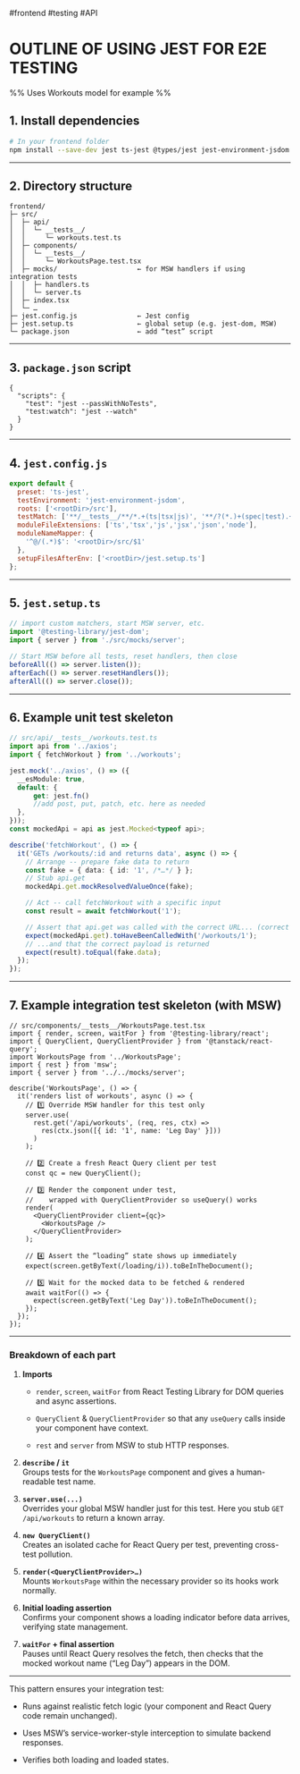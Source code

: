 #frontend #testing #API 

# OUTLINE OF USING JEST FOR E2E TESTING
%% Uses Workouts model for example %%


## 1. Install dependencies

```bash
# In your frontend folder
npm install --save-dev jest ts-jest @types/jest jest-environment-jsdom @testing-library/react @testing-library/jest-dom msw
```

---

## 2. Directory structure

```
frontend/
├─ src/
│  ├─ api/
│  │  └─ __tests__/
│  │     └─ workouts.test.ts
│  ├─ components/
│  │  └─ __tests__/
│  │     └─ WorkoutsPage.test.tsx
│  ├─ mocks/                    ← for MSW handlers if using integration tests
│  │  ├─ handlers.ts
│  │  └─ server.ts
│  ├─ index.tsx
│  └─ …
├─ jest.config.js               ← Jest config
├─ jest.setup.ts                ← global setup (e.g. jest-dom, MSW)
└─ package.json                 ← add “test” script
```

---

## 3. `package.json` script

```jsonc
{
  "scripts": {
    "test": "jest --passWithNoTests",
    "test:watch": "jest --watch"
  }
}
```

---

## 4. `jest.config.js`

```js
export default {
  preset: 'ts-jest',
  testEnvironment: 'jest-environment-jsdom',
  roots: ['<rootDir>/src'],
  testMatch: ['**/__tests__/**/*.+(ts|tsx|js)', '**/?(*.)+(spec|test).+(ts|tsx|js)'],
  moduleFileExtensions: ['ts','tsx','js','jsx','json','node'],
  moduleNameMapper: {
    '^@/(.*)$': '<rootDir>/src/$1'
  },
  setupFilesAfterEnv: ['<rootDir>/jest.setup.ts']
};
```

---

## 5. `jest.setup.ts`

```ts
// import custom matchers, start MSW server, etc.
import '@testing-library/jest-dom';
import { server } from './src/mocks/server';

// Start MSW before all tests, reset handlers, then close
beforeAll(() => server.listen());
afterEach(() => server.resetHandlers());
afterAll(() => server.close());
```

---

## 6. Example unit test skeleton

```ts
// src/api/__tests__/workouts.test.ts
import api from '../axios';
import { fetchWorkout } from '../workouts';

jest.mock('../axios', () => ({
  __esModule: true,
  default: { 
	  get: jest.fn() 
	  //add post, put, patch, etc. here as needed
  },
}));
const mockedApi = api as jest.Mocked<typeof api>;

describe('fetchWorkout', () => {
  it('GETs /workouts/:id and returns data', async () => {
    // Arrange -- prepare fake data to return
    const fake = { data: { id: '1', /*…*/ } };
    // Stub api.get
    mockedApi.get.mockResolvedValueOnce(fake);

    // Act -- call fetchWorkout with a specific input
    const result = await fetchWorkout('1');

    // Assert that api.get was called with the correct URL... (correct endpoint)
    expect(mockedApi.get).toHaveBeenCalledWith('/workouts/1');
    // ...and that the correct payload is returned
    expect(result).toEqual(fake.data);
  });
});
```

---

## 7. Example integration test skeleton (with MSW)

```tsx
// src/components/__tests__/WorkoutsPage.test.tsx
import { render, screen, waitFor } from '@testing-library/react';
import { QueryClient, QueryClientProvider } from '@tanstack/react-query';
import WorkoutsPage from '../WorkoutsPage';
import { rest } from 'msw';
import { server } from '../../mocks/server';

describe('WorkoutsPage', () => {
  it('renders list of workouts', async () => {
    // 1️⃣ Override MSW handler for this test only
    server.use(
      rest.get('/api/workouts', (req, res, ctx) =>
        res(ctx.json([{ id: '1', name: 'Leg Day' }]))
      )
    );

    // 2️⃣ Create a fresh React Query client per test
    const qc = new QueryClient();

    // 3️⃣ Render the component under test,
    //    wrapped with QueryClientProvider so useQuery() works
    render(
      <QueryClientProvider client={qc}>
        <WorkoutsPage />
      </QueryClientProvider>
    );

    // 4️⃣ Assert the “loading” state shows up immediately
    expect(screen.getByText(/loading/i)).toBeInTheDocument();

    // 5️⃣ Wait for the mocked data to be fetched & rendered
    await waitFor(() => {
      expect(screen.getByText('Leg Day')).toBeInTheDocument();
    });
  });
});

```

---

### Breakdown of each part

1. **Imports**
    
    - `render`, `screen`, `waitFor` from React Testing Library for DOM queries and async assertions.
        
    - `QueryClient` & `QueryClientProvider` so that any `useQuery` calls inside your component have context.
        
    - `rest` and `server` from MSW to stub HTTP responses.
        
2. **`describe` / `it`**  
    Groups tests for the `WorkoutsPage` component and gives a human-readable test name.
    
3. **`server.use(...)`**  
    Overrides your global MSW handler just for this test. Here you stub `GET /api/workouts` to return a known array.
    
4. **`new QueryClient()`**  
    Creates an isolated cache for React Query per test, preventing cross-test pollution.
    
5. **`render(<QueryClientProvider>…)`**  
    Mounts `WorkoutsPage` within the necessary provider so its hooks work normally.
    
6. **Initial loading assertion**  
    Confirms your component shows a loading indicator before data arrives, verifying state management.
    
7. **`waitFor` + final assertion**  
    Pauses until React Query resolves the fetch, then checks that the mocked workout name (“Leg Day”) appears in the DOM.
    

---

This pattern ensures your integration test:

- Runs against realistic fetch logic (your component and React Query code remain unchanged).
    
- Uses MSW’s service-worker-style interception to simulate backend responses.
    
- Verifies both loading and loaded states.